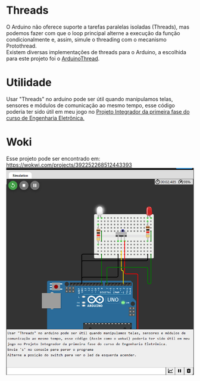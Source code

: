 # Threads 
O Arduino não oferece suporte a tarefas paralelas isoladas (Threads), mas podemos fazer com que o loop principal alterne a execução da função condicionalmente e, assim, simule o threading com o mecanismo Protothread.  
Existem diversas implementações de threads para o Arduino, a escolhida para este projeto foi o [ArduinoThread](https://github.com/ivanseidel/ArduinoThread).  

# Utilidade  
Usar "Threads" no arduino pode ser útil quando manipulamos telas, sensores e módulos de comunicação ao mesmo tempo, esse código poderia ter sido útil em meu jogo no [Projeto Integrador da primeira fase do curso de Engenharia Eletrônica.](https://github.com/dgrfps/projeto-integrador)  

# Woki  
Esse projeto pode ser encontrado em:   
https://wokwi.com/projects/392252268512443393
![Preview do Wokwi](./Example.png)
